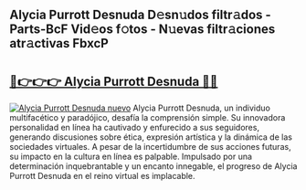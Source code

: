 ## Alycia Purrott Desnuda D𝚎sn𝚞dos filtr𝚊dos - Parts-BcF Vid𝚎os f𝚘tos - N𝚞evas filtr𝚊ciones atr𝚊ctivas FbxcP

# <h2><a href="http://mb5qnf.tromn.icu/?c=Alycia+Purrott+Desnuda">🔗👉👉👉 Alycia Purrott Desnuda 🔗🔗</a></h2>

[![Alycia Purrott Desnuda nuevo](https://i.imgur.com/pEAQMta.gif)](http://mb5qnf.tromn.icu/?c=Alycia+Purrott+Desnuda)
Alycia Purrott Desnuda, un individuo multifacético y paradójico, desafía la comprensión simple. Su innovadora personalidad en línea ha cautivado y enfurecido a sus seguidores, generando discusiones sobre ética, expresión artística y la dinámica de las sociedades virtuales. A pesar de la incertidumbre de sus acciones futuras, su impacto en la cultura en línea es palpable. Impulsado por una determinación inquebrantable y un encanto innegable, el progreso de Alycia Purrott Desnuda en el reino virtual es implacable.
